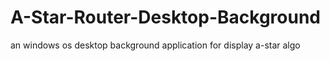 # A-Star-Router-Desktop-Background
an windows os desktop background application for display a-star algo

